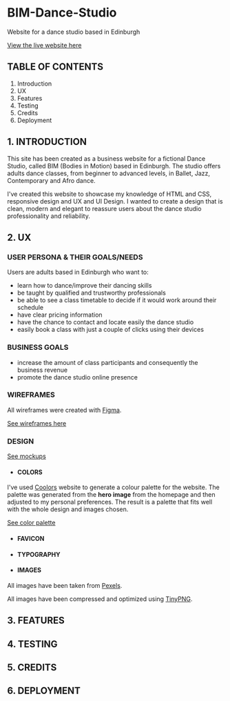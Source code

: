 # BIM-Dance-Studio
Website for a dance studio based in Edinburgh

[View the live website here](http://)

## TABLE OF CONTENTS
1. Introduction
2. UX
3. Features 
4. Testing
5. Credits
6. Deployment

## 1. INTRODUCTION

This site has been created as a business website for a fictional Dance Studio, called BIM (Bodies in Motion) based in Edinburgh. The studio offers adults dance classes, from beginner to advanced levels, in Ballet, Jazz, Contemporary and Afro dance.

I've created this website to showcase my knowledge of HTML and CSS, responsive design and UX and UI Design. 
I wanted to create a design that is clean, modern and elegant to reassure users about the dance studio professionality and reliability. 

## 2. UX

### USER PERSONA & THEIR GOALS/NEEDS

Users are adults based in Edinburgh who want to:

- learn how to dance/improve their dancing skills
- be taught by qualified and trustworthy professionals
- be able to see a class timetable to decide if it would work around their schedule
- have clear pricing information
- have the chance to contact and locate easily the dance studio
- easily book a class with just a couple of clicks using their devices

### BUSINESS GOALS

- increase the amount of class participants and consequently the business revenue
- promote the dance studio online presence

### WIREFRAMES

All wireframes were created with [Figma](https://www.figma.com/).

[See wireframes here](docs/wireframes)

### DESIGN
[See mockups](docs/mockups)
- #### COLORS

I've used [Coolors](https://coolors.co/) website to generate a colour palette for the website. The palette was generated from the __hero image__ from the homepage and then adjusted to my personal preferences. The result is a palette that fits well with the whole design and images chosen.

[See color palette](docs/palette.png)
- #### FAVICON

- #### TYPOGRAPHY

- #### IMAGES
All images have been taken from [Pexels](https://www.pexels.com). 

All images have been compressed and optimized using [TinyPNG](https://tinypng.com/).

## 3. FEATURES

## 4. TESTING

## 5. CREDITS

## 6. DEPLOYMENT
